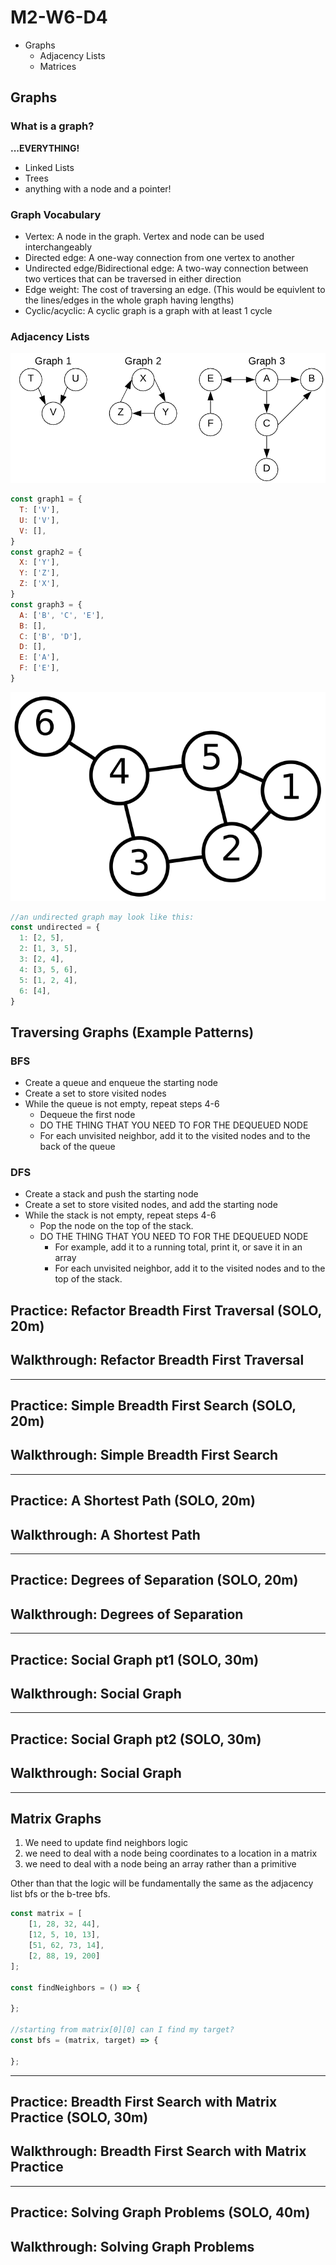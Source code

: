 # M2-W6-D4

- Graphs
    - Adjacency Lists
    - Matrices

## Graphs

### What is a graph?

**...EVERYTHING!**

- Linked Lists
- Trees
- anything with a node and a pointer!

### Graph Vocabulary

- Vertex: A node in the graph. Vertex and node can be used interchangeably
- Directed edge: A one-way connection from one vertex to another
- Undirected edge/Bidirectional edge: A two-way connection between two vertices
  that can be traversed in either direction
- Edge weight: The cost of traversing an edge. (This would be equivlent to the
  lines/edges in the whole graph having lengths)
- Cyclic/acyclic: A cyclic graph is a graph with at least 1 cycle

### Adjacency Lists

![graphs](./graphs.png)

```js
const graph1 = {
  T: ['V'],
  U: ['V'],
  V: [],
}
const graph2 = {
  X: ['Y'],
  Y: ['Z'],
  Z: ['X'],
}
const graph3 = {
  A: ['B', 'C', 'E'],
  B: [],
  C: ['B', 'D'],
  D: [],
  E: ['A'],
  F: ['E'],
}
```

![undirected](./undirected.svg)

```js
//an undirected graph may look like this:
const undirected = {
  1: [2, 5],
  2: [1, 3, 5],
  3: [2, 4],
  4: [3, 5, 6],
  5: [1, 2, 4],
  6: [4],
}
```

## Traversing Graphs (Example Patterns)

### BFS

- Create a queue and enqueue the starting node
- Create a set to store visited nodes
- While the queue is not empty, repeat steps 4-6
  - Dequeue the first node
  - DO THE THING THAT YOU NEED TO FOR THE DEQUEUED NODE
  - For each unvisited neighbor, add it to the visited nodes and to the back of
   the queue

### DFS

- Create a stack and push the starting node
- Create a set to store visited nodes, and add the starting node
- While the stack is not empty, repeat steps 4-6
  - Pop the node on the top of the stack.
  - DO THE THING THAT YOU NEED TO FOR THE DEQUEUED NODE
    -  For example, add it to a running total, print it, or save it in an array
    - For each unvisited neighbor, add it to the visited nodes and to the top
    of the stack.

## Practice: Refactor Breadth First Traversal (SOLO, 20m)

## Walkthrough: Refactor Breadth First Traversal 

---

## Practice: Simple Breadth First Search (SOLO, 20m)

## Walkthrough: Simple Breadth First Search

---

## Practice: A Shortest Path (SOLO, 20m)

## Walkthrough: A Shortest Path

---

## Practice: Degrees of Separation (SOLO, 20m)

## Walkthrough: Degrees of Separation

---

## Practice: Social Graph pt1 (SOLO, 30m)

## Walkthrough: Social Graph

---

## Practice: Social Graph pt2 (SOLO, 30m)

## Walkthrough: Social Graph

---

## Matrix Graphs

1. We need to update find neighbors logic
2. we need to deal with a node being coordinates to a location in a matrix
3. we need to deal with a node being an array rather than a primitive

Other than that the logic will be fundamentally the same as the adjacency list bfs or the b-tree bfs.

```js
const matrix = [
    [1, 28, 32, 44],
    [12, 5, 10, 13],
    [51, 62, 73, 14],
    [2, 88, 19, 200]
];

const findNeighbors = () => {

};

//starting from matrix[0][0] can I find my target?
const bfs = (matrix, target) => {

};
```

---

## Practice: Breadth First Search with Matrix Practice (SOLO, 30m)

## Walkthrough: Breadth First Search with Matrix Practice

---

## Practice: Solving Graph Problems (SOLO, 40m)

## Walkthrough: Solving Graph Problems

